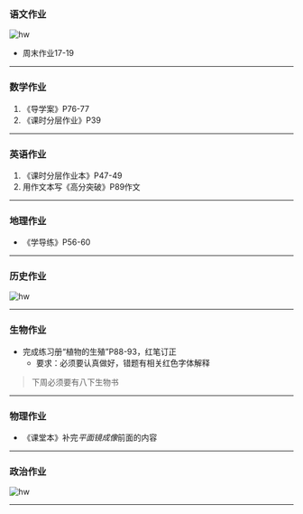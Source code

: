 ### 语文作业 ###
![hw](https://gitee.com/CMSZ001/hw/raw/main/hw/_images/11c.jpg)
* 周末作业17-19
-----
### 数学作业 ###
1. 《导学案》P76-77
2. 《课时分层作业》P39
-----
### 英语作业 ###
1. 《课时分层作业本》P47-49
2. 用作文本写《高分突破》P89作文
-----
### 地理作业 ###
* 《学导练》P56-60
-----
### 历史作业 ###
![hw](https://gitee.com/CMSZ001/hw/raw/main/hw/_images/11h.jpg)

-----
### 生物作业 ###
* 完成练习册“植物的生殖”P88-93，红笔订正
	* 要求：必须要认真做好，错题有相关红色字体解释
> 下周必须要有八下生物书
-----
### 物理作业 ###
* 《课堂本》补完*平面镜成像*前面的内容
-----
### 政治作业 ###
![hw](https://gitee.com/CMSZ001/hw/raw/main/hw/_images/11p.jpg)

-----
